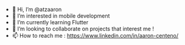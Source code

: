- 👋 Hi, I’m @atzaaron
- 👀 I’m interested in mobile development
- 🌱 I’m currently learning Flutter
- 💞️ I’m looking to collaborate on projects that interest me !
- 📫 How to reach me : https://www.linkedin.com/in/aaron-centeno/

<!---
atzaaron/atzaaron is a ✨ special ✨ repository because its `README.md` (this file) appears on your GitHub profile.
You can click the Preview link to take a look at your changes.
--->
